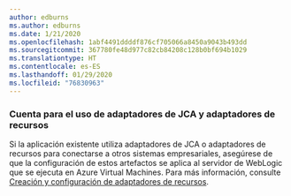 ```yaml
---
author: edburns
ms.author: edburns
ms.date: 1/21/2020
ms.openlocfilehash: 1abf4491ddddf876cf705066a8450a9043b493dd
ms.sourcegitcommit: 367780fe48d977c82cb84208c128b0bf694b1029
ms.translationtype: HT
ms.contentlocale: es-ES
ms.lasthandoff: 01/29/2020
ms.locfileid: "76830963"
---
```

### <a name="account-for-the-use-of-jca-adapters-and-resource-adapters"></a>Cuenta para el uso de adaptadores de JCA y adaptadores de recursos

Si la aplicación existente utiliza adaptadores de JCA o adaptadores de recursos para conectarse a otros sistemas empresariales, asegúrese de que la configuración de estos artefactos se aplica al servidor de WebLogic que se ejecuta en Azure Virtual Machines. Para más información, consulte [Creación y configuración de adaptadores de recursos](https://docs.oracle.com/middleware/12213/wls/ADAPT/creating.htm).
